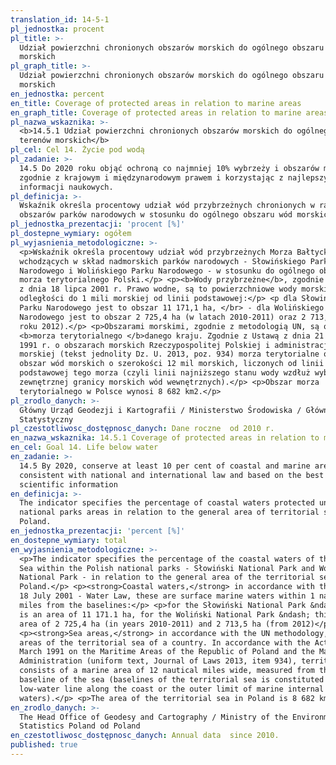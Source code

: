 ```yaml
---
translation_id: 14-5-1
pl_jednostka: procent
pl_title: >-
  Udział powierzchni chronionych obszarów morskich do ogólnego obszaru terenów
  morskich
pl_graph_title: >-
  Udział powierzchni chronionych obszarów morskich do ogólnego obszaru terenów
  morskich
en_jednostka: percent
en_title: Coverage of protected areas in relation to marine areas
en_graph_title: Coverage of protected areas in relation to marine areas
pl_nazwa_wskaznika: >-
  <b>14.5.1 Udział powierzchni chronionych obszarów morskich do ogólnego obszaru
  terenów morskich</b>
pl_cel: Cel 14. Życie pod wodą
pl_zadanie: >-
  14.5 Do 2020 roku objąć ochroną co najmniej 10% wybrzeży i obszarów morskich,
  zgodnie z krajowym i międzynarodowym prawem i korzystając z najlepszych źródeł
  informacji naukowych.
pl_definicja: >-
  Wskaźnik określa procentowy udział wód przybrzeżnych chronionych w ramach
  obszarów parków narodowych w stosunku do ogólnego obszaru wód morskich Polski.
pl_jednostka_prezentacji: 'procent [%]'
pl_dostepne_wymiary: ogółem
pl_wyjasnienia_metodologiczne: >-
  <p>Wskaźnik określa procentowy udział wód przybrzeżnych Morza Bałtyckiego
  wchodzących w skład nadmorskich parków narodowych - Słowińskiego Parku
  Narodowego i Wolińskiego Parku Narodowego - w stosunku do ogólnego obszaru
  morza terytorialnego Polski.</p> <p><b>Wody przybrzeżne</b>, zgodnie z ustawą
  z dnia 18 lipca 2001 r. Prawo wodne, są to powierzchniowe wody morskie w
  odległości do 1 mili morskiej od linii podstawowej:</p> <p dla Słowińskiego
  Parku Narodowego jest to obszar 11 171,1 ha, </br> - dla Wolińskiego Parku
  Narodowego jest to obszar 2 725,4 ha (w latach 2010-2011) oraz 2 713,5 ha (od
  roku 2012).</p> <p>Obszarami morskimi, zgodnie z metodologią UN, są obszary
  <b>morza terytorialnego </b>danego kraju. Zgodnie z Ustawą z dnia 21 marca
  1991 r. o obszarach morskich Rzeczypospolitej Polskiej i administracji
  morskiej (tekst jednolity Dz. U. 2013, poz. 934) morza terytorialne obejmują
  obszar wód morskich o szerokości 12 mil morskich, liczonych od linii
  podstawowej tego morza (czyli linii najniższego stanu wody wzdłuż wybrzeża lub
  zewnętrznej granicy morskich wód wewnętrznych).</p> <p>Obszar morza
  terytorialnego w Polsce wynosi 8 682 km2.</p>
pl_zrodlo_danych: >-
  Główny Urząd Geodezji i Kartografii / Ministerstwo Środowiska / Główny Urząd
  Statystyczny
pl_czestotliwosc_dostępnosc_danych: Dane roczne  od 2010 r.
en_nazwa_wskaznika: 14.5.1 Coverage of protected areas in relation to marine areas
en_cel: Goal 14. Life below water
en_zadanie: >-
  14.5 By 2020, conserve at least 10 per cent of coastal and marine areas,
  consistent with national and international law and based on the best available
  scientific information
en_definicja: >-
  The indicator specifies the percentage of coastal waters protected under the
  national parks areas in relation to the general area of territorial sea of
  Poland.
en_jednostka_prezentacji: 'percent [%]'
en_dostepne_wymiary: total
en_wyjasnienia_metodologiczne: >-
  <p>The indicator specifies the percentage of the coastal waters of the Baltic
  Sea within the Polish national parks - Słowiński National Park and Woliński
  National Park - in relation to the general area of the territorial sea of
  Poland.</p> <p><strong>Coastal waters,</strong> in accordance with the Act of
  18 July 2001 - Water Law, these are surface marine waters within 1 nautical
  miles from the baselines:</p> <p>for the Słowiński National Park &ndash; this
  is an area of 11 171.1 ha, for the Woliński National Park &ndash; this is an
  area of 2 725,4 ha (in years 2010-2011) and 2 713,5 ha (from 2012)</p>
  <p><strong>Sea areas,</strong> in accordance with the UN methodology, are
  areas of the territorial sea of a country. In accordance with the Act of 21
  March 1991 on the Maritime Areas of the Republic of Poland and the Maritime
  Administration (uniform text, Journal of Laws 2013, item 934), territorial sea
  consists of a marine area of 12 nautical miles wide, measured from the
  baseline of the sea (baselines of the territorial sea is constituted by the
  low-water line along the coast or the outer limit of marine internal
  waters).</p> <p>The area of the territorial sea in Poland is 8 682 km2.</p>
en_zrodlo_danych: >-
  The Head Office of Geodesy and Cartography / Ministry of the Environment /
  Statistics Poland od Poland
en_czestotliwosc_dostępnosc_danych: Annual data  since 2010.
published: true
---
```


